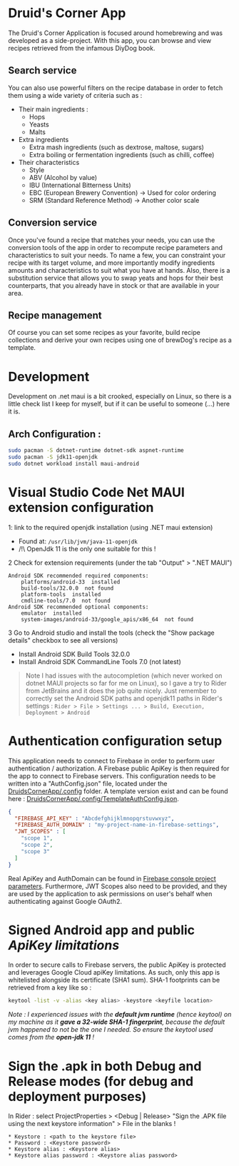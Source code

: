 # Druid's Corner App
The Druid's Corner Application is focused around homebrewing and was developed as a side-project.
With this app, you can browse and view recipes retrieved from the infamous DiyDog book.

## Search service
You can also use powerful filters on the recipe database in order to fetch them using a wide variety of criteria such as :
* Their main ingredients :
  * Hops
  * Yeasts
  * Malts
* Extra ingredients
  * Extra mash ingredients (such as dextrose, maltose, sugars)
  * Extra boiling or fermentation ingredients (such as chilli, coffee)
* Their characteristics
  * Style
  * ABV (Alcohol by value)
  * IBU (International Bitterness Units)
  * EBC (European Brewery Convention) -> Used for color ordering
  * SRM (Standard Reference Method) -> Another color scale

## Conversion service
Once you've found a recipe that matches your needs, you can use the conversion tools of the app in order to recompute recipe parameters and characteristics to suit your needs.
To name a few, you can constraint your recipe with its target volume, and more importantly modify ingredients amounts and characteristics to suit what you have at hands.
Also, there is a substitution service that allows you to swap yeats and hops for their best counterparts, that you already have in stock or that are available in your area.

## Recipe management
Of course you can set some recipes as your favorite, build recipe collections and derive your own recipes using one of brewDog's recipe as a template.


# Development
Development on .net maui is a bit crooked, especially on Linux, so there is a little check list I keep for myself, but if it can be useful to someone (...) here it is.

## Arch Configuration :
```bash
sudo pacman -S dotnet-runtime dotnet-sdk aspnet-runtime
sudo pacman -S jdk11-openjdk
sudo dotnet workload install maui-android
```

# Visual Studio Code Net MAUI extension configuration
1: link to the required openjdk installation (using .NET maui extension)
- Found at:  `/usr/lib/jvm/java-11-openjdk`
- /!\ OpenJdk 11 is the only one suitable for this !

2 Check for extension requirements (under the tab "Output" > ".NET MAUI")
```
Android SDK recommended required components:
	platforms/android-33  installed
	build-tools/32.0.0  not found
	platform-tools  installed
	cmdline-tools/7.0  not found
Android SDK recommended optional components:
	emulator  installed
	system-images/android-33/google_apis/x86_64  not found
```

3 Go to Android studio and install the tools (check the "Show package details" checkbox to see all versions)
- Install Android SDK Build Tools 32.0.0
- Install Android SDK CommandLine Tools 7.0 (not latest)

> Note I had issues with the autocompletion (which never worked on dotnet MAUI projects so far for me on Linux), so I gave a try to Rider from JetBrains and it does the job quite nicely.
> Just remember to correctly set the Android SDK paths and openjdk11 paths in Rider's settings :
`Rider > File > Settings ... > Build, Execution, Deployment > Android`

# Authentication configuration setup
This application needs to connect to Firebase in order to perform user authentication / authorization.
A Firebase public ApiKey is then required for the app to connect to Firebase servers.
This configuration needs to be written into a "AuthConfig.json" file, located under the [DruidsCornerApp/.config](DruidsCornerApp/.config) folder.
A template version exist and can be found here : [DruidsCornerApp/.config/TemplateAuthConfig.json](DruidsCornerApp/.config/TemplateAuthConfig.json).
```json
{
  "FIREBASE_API_KEY" : "Abcdefghijklmnopqrstuvwxyz",
  "FIREBASE_AUTH_DOMAIN" : "my-project-name-in-firebase-settings",
  "JWT_SCOPES" : [
    "scope 1",
    "scope 2",
    "scope 3"
  ]
}
```
Real ApiKey and AuthDomain can be found in [Firebase console project parameters](https://console.firebase.google.com/project/).
Furthermore, JWT Scopes also need to be provided, and they are used by the application to ask permissions on user's behalf when authenticating against Google OAuth2.

# Signed Android app and public *ApiKey limitations*
In order to secure calls to Firebase servers, the public ApiKey is protected and leverages Google Cloud apiKey limitations.
As such, only this app is whitelisted alongside its certificate (SHA1 sum).
SHA-1 footprints can be retrieved from a key like so :
```bash
keytool -list -v -alias <key alias> -keystore <keyfile location>
```
*Note : I experienced issues with the **default jvm runtime** (hence keytool) on my machine as it **gave a 32-wide SHA-1 fingerprint**, because the default jvm 
happened to not be the one I needed.
So ensure the keytool used comes from the **open-jdk 11** !*

# Sign the .apk in both Debug and Release modes (for debug and deployment purposes)
In Rider :
select ProjectProperties > <Debug | Release> "Sign the .APK file using the next keystore information" > File in the blanks !
```
* Keystore : <path to the keystore file>
* Password : <Keystore password>
* Keystore alias : <Keystore alias>
* Keystore alias password : <Keystore alias password>
```